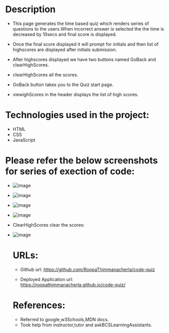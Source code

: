 # Description

- This page generates the time based quiz which renders series of questions to the users.When incorrect answer is selected the the time is decreased by 10secs and final score is displayed.
- Once the final score displayed it will prompt for initials and then list of highscores are displayed after initials submission.

- After highscores displayed we have two buttons named GoBack and clearHighScores.

- clearHighScores all the scores.
- GoBack button takes you to the Quiz start page.

- viewighScores in the header displays the list of high scores.

# Technologies used in the project:

- HTML
- CSS
- JavaScript

# Please refer the below screenshots for series of exection of code:

- ![image](https://github.com/RoopaThimmanacherla/code-quiz/assets/144958836/16066433-7c16-4b74-890f-bde6a46e9b31)

- ![image](https://github.com/RoopaThimmanacherla/code-quiz/assets/144958836/88f5d2ad-721e-4084-ad06-f3db8ead0e7d)

- ![image](https://github.com/RoopaThimmanacherla/code-quiz/assets/144958836/9e45f987-9f5b-4288-bf15-7f56e817b09b)

- ![image](https://github.com/RoopaThimmanacherla/code-quiz/assets/144958836/7ada4986-cdcc-4933-9f15-f5434757352b)

- ClearHighScores clear the scores:

- ![image](https://github.com/RoopaThimmanacherla/code-quiz/assets/144958836/e47760e3-aeb1-4a20-ac71-2c0f86c01ae3)

  # URLs:

  * Github url: https://github.com/RoopaThimmanacherla/code-quiz
 
  * Deployed Application url: https://roopathimmanacherla.github.io/code-quiz/
 

  # References:
  * Referred to google,w3Schools,MDN docs.
  * Took help from instructor,tutor and askBCSLearningAssistants.
  





